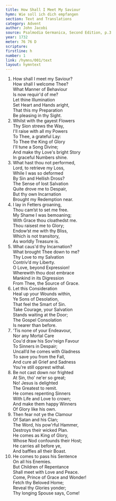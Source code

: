 ```yaml
---
title: How Shall I Meet My Saviour
hymn: Wie soll ich dich empfangen
section: Text and Translations
category: Advent
author: John Jacobi
source: Psalmodia Germanica, Second Edition, p.3
year: 1732
meter: 76 76 D
scripture:
firstline: h
number: 1
link: /hymns/001/text
layout: hymntext
---
```


1. How shall I meet my Saviour?  
   How shall I welcome Thee?  
   What Manner of Behaviour  
   Is now requir'd of me?  
   Let thine Illumination  
   Set Heart and Hands aright,  
   That this my Preparation  
   Be pleasing in thy Sight.
2. Whilst with the gayest Flowers  
   Thy Sion strews the Way,  
   I'll raise with all my Powers  
   To Thee, a grateful Lay:  
   To Thee the King of Glory  
   I'll tune a Song Divine;  
   And make thy Love's bright Story  
   In graceful Numbers shine.
3. What hast thou not performed,  
   Lord, to retrieve my Loss,  
   While I was so deformed  
   By Sin and Hellish Dross?  
   The Sense of lost Salvation  
   Quite drove me to Despair,  
   But thy own Incarnation  
   Brought my Redemption near.
4. I lay in Fetters groaning,  
   Thou cam’st to set me free.  
   My Shame I was bemoaning;  
   With Grace thou cloathedst me.  
   Thou raisest me to Glory;  
   Endow’st me with thy Bliss,  
   Which is not transitory,  
   As worldly Treasure is.
5. What caus'd thy Incarnation?  
   What brought Thee down to me?  
   Thy Love to my Salvation  
   Contriv’d my Liberty.  
   O Love, beyond Expression!  
   Wherewith thou dost embrace  
   Mankind in its Digression  
   From Thee, the Source of Grace.
6. Let this Consideration  
   Heal up your Wounds within,  
   Ye Sons of Desolation,  
   That feel the Smart of Sin.  
   Take Courage, your Salvation  
   Stands waiting at the Door;  
   The Gospel Consolation  
   Is nearer than before.
7. 'Tis none of your Endeavour,  
   Nor any Mortal Care  
   Cou'd draw his Sov'reign Favour  
   To Sinners in Despair;  
   Uncall’d he comes with Gladness  
   To save you from the Fall,  
   And cure all Grief and Sadness  
   You're still opprest withal.
8. Be not cast down nor frighted  
   At Sin, tho' ne'er so great;  
   No! Jesus is delighted  
   The Greatest to remit.  
   He comes repenting Sinners  
   With Life and Love to crown;  
   And make them happy Winners  
   Of Glory like his own.
9. Then fear not ye the Clamour  
   Of Satan and his Clan;  
   The Word, his pow'rful Hammer,  
   Destroys their wicked Plan.  
   He comes as King of Glory,  
   Whose Nod confounds their Host;  
   He carries all before ye,  
   And baffles all their Boast.
10. He comes to pass his Sentence  
   On all his Enemies.  
   But Children of Repentance  
   Shall meet with Love and Peace.  
   Come, Prince of Grace and Wonder!  
   Fetch thy Beloved Home;  
   Reveal thy Glories yonder;  
   Thy longing Spouse says, Come!
